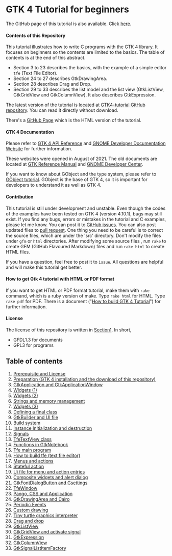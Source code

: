 # GTK 4 Tutorial for beginners

The GitHub page of this tutorial is also available. Click [here](https://toshiocp.github.io/Gtk4-tutorial/).

#### Contents of this Repository

This tutorial illustrates how to write C programs with the GTK 4 library.
It focuses on beginners so the contents are limited to the basics.
The table of contents is at the end of this abstract.

- Section 3 to 23 describes the basics, with the example of a simple editor `tfe` (Text File Editor).
- Section 24 to 27 describes GtkDrawingArea.
- Section 28 describes Drag and Drop.
- Section 29 to 33 describes the list model and the list view (GtkListView, GtkGridView and GtkColumnView).
It also describes GtkExpression.

The latest version of the tutorial is located at [GTK4-tutorial GitHub repository](https://github.com/ToshioCP/Gtk4-tutorial).
You can read it directly without download.

There's a [GitHub Page](https://toshiocp.github.io/Gtk4-tutorial/) which is the HTML version of the tutorial.

#### GTK 4 Documentation

Please refer to [GTK 4 API Reference](https://docs.gtk.org/gtk4/index.html)
and [GNOME Developer Documentation Website](https://developer.gnome.org/) for further information.

These websites were opened in August of 2021.
The old documents are located at [GTK Reference Manual](https://developer-old.gnome.org/gtk4/stable/) and [GNOME Developer Center](https://developer-old.gnome.org/).

If you want to know about GObject and the type system, please refer to [GObject tutorial](https://github.com/ToshioCP/Gobject-tutorial).
GObject is the base of GTK 4, so it is important for developers to understand it as well as GTK 4.

#### Contribution

This tutorial is still under development and unstable.
Even though the codes of the examples have been tested on GTK 4 (version 4.10.1), bugs may still exist.
If you find any bugs, errors or mistakes in the tutorial and C examples, please let me know.
You can post it to [GitHub issues](https://github.com/ToshioCP/Gtk4-tutorial/issues).
You can also post updated files to [pull request](https://github.com/ToshioCP/Gtk4-tutorial/pulls).
One thing you need to be careful is to correct the source files, which are under the 'src' directory.
Don't modify the files under `gfm` or `html` directories.
After modifying some source files , run `rake` to create GFM (GitHub Flavoured Markdown) files and run `rake html` to create HTML files.

If you have a question, feel free to post it to `issue`.
All questions are helpful and will make this tutorial get better.

#### How to get Gtk 4 tutorial with HTML or PDF format

If you want to get HTML or PDF format tutorial, make them with `rake` command, which is a ruby version of make.
Type `rake html` for HTML.
Type `rake pdf` for PDF.
There is a document \("[How to build GTK 4 Tutorial](gfm/Readme_for_developers.md)"\) for further information.

#### License

The license of this repository is written in [Section1](gfm/sec1.md).
In short,

- GFDL1.3 for documents
- GPL3 for programs

## Table of contents

1. [Prerequisite and License](gfm/sec1.md)
1. [Preparation (GTK 4 installation and the download of this repository)](gfm/sec2.md)
1. [GtkApplication and GtkApplicationWindow](gfm/sec3.md)
1. [Widgets (1)](gfm/sec4.md)
1. [Widgets (2)](gfm/sec5.md)
1. [Strings and memory management](gfm/sec6.md)
1. [Widgets (3)](gfm/sec7.md)
1. [Defining a final class](gfm/sec8.md)
1. [GtkBuilder and UI file](gfm/sec9.md)
1. [Build system](gfm/sec10.md)
1. [Instance Initialization and destruction](gfm/sec11.md)
1. [Signals](gfm/sec12.md)
1. [TfeTextView class](gfm/sec13.md)
1. [Functions in GtkNotebook](gfm/sec14.md)
1. [Tfe main program](gfm/sec15.md)
1. [How to build tfe (text file editor)](gfm/sec16.md)
1. [Menus and actions](gfm/sec17.md)
1. [Stateful action](gfm/sec18.md)
1. [Ui file for menu and action entries](gfm/sec19.md)
1. [Composite widgets and alert dialog](gfm/sec20.md)
1. [GtkFontDialogButton and Gsettings](gfm/sec21.md)
1. [TfeWindow](gfm/sec22.md)
1. [Pango, CSS and Application](gfm/sec23.md)
1. [GtkDrawingArea and Cairo](gfm/sec24.md)
1. [Periodic Events](gfm/sec25.md)
1. [Custom drawing](gfm/sec26.md)
1. [Tiny turtle graphics interpreter](gfm/sec27.md)
1. [Drag and drop](gfm/sec28.md)
1. [GtkListView](gfm/sec29.md)
1. [GtkGridView and activate signal](gfm/sec30.md)
1. [GtkExpression](gfm/sec31.md)
1. [GtkColumnView](gfm/sec32.md)
1. [GtkSignalListItemFactory](gfm/sec33.md)
